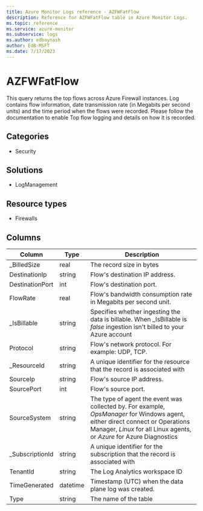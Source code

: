 ```yaml
---
title: Azure Monitor Logs reference - AZFWFatFlow
description: Reference for AZFWFatFlow table in Azure Monitor Logs.
ms.topic: reference
ms.service: azure-monitor
ms.subservice: logs
ms.author: edbaynash
author: EdB-MSFT
ms.date: 7/17/2023
---
```


# AZFWFatFlow

 This query returns the top flows across Azure Firewall instances. Log contains flow information, date transmission rate (in Megabits per second units) and the time period when the flows were recorded. Please follow the documentation to enable Top flow logging and details on how it is recorded.

## Categories

- Security
## Solutions

- LogManagement
## Resource types

- Firewalls




## Columns

| Column | Type | Description |
| --- | --- | --- |
| _BilledSize | real | The record size in bytes |
| DestinationIp | string | Flow's destination IP address. |
| DestinationPort | int | Flow's destination port. |
| FlowRate | real | Flow's bandwidth consumption rate in Megabits per second unit. |
| _IsBillable | string | Specifies whether ingesting the data is billable. When _IsBillable is *false* ingestion isn't billed to your Azure account |
| Protocol | string | Flow's network protocol. For example: UDP, TCP. |
| _ResourceId | string | A unique identifier for the resource that the record is associated with |
| SourceIp | string | Flow's source IP address. |
| SourcePort | int | Flow's source port. |
| SourceSystem | string | The type of agent the event was collected by. For example, *OpsManager* for Windows agent, either direct connect or Operations Manager, *Linux* for all Linux agents, or *Azure* for Azure Diagnostics |
| _SubscriptionId | string | A unique identifier for the subscription that the record is associated with |
| TenantId | string | The Log Analytics workspace ID |
| TimeGenerated | datetime | Timestamp (UTC) when the data plane log was created. |
| Type | string | The name of the table |
